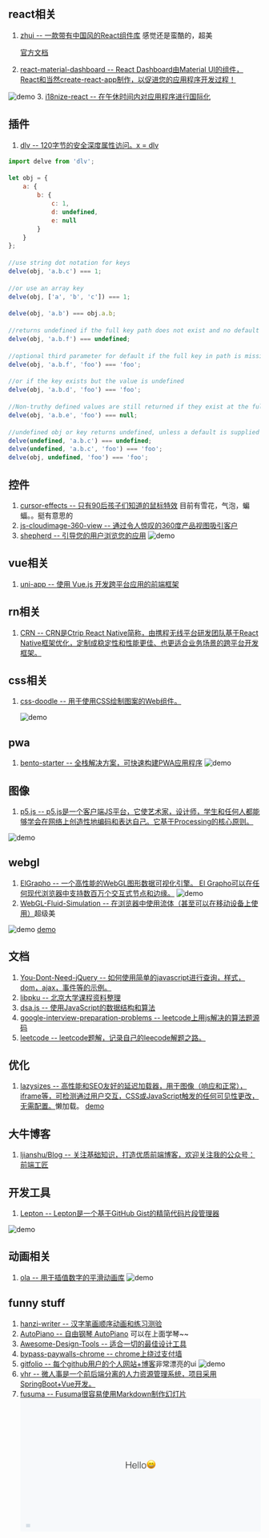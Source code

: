 ## react相关
1. [zhui -- 一款带有中国风的React组件库](https://github.com/zhui-team/zhui) 感觉还是蛮酷的，超美
    
    [官方文档](https://inspiring-bardeen-426f2e.netlify.com/card)

2. [react-material-dashboard -- React Dashboard由Material UI的组件，React和当然create-react-app制作，以促进您的应用程序开发过程！](https://github.com/devias-io/react-material-dashboard)

![demo](https://camo.githubusercontent.com/243b563a8415b4b2deaccc389e7c8242703669e2/68747470733a2f2f73332e65752d776573742d322e616d617a6f6e6177732e636f6d2f6465766961732f70726f64756374732f72656163742d6d6174657269616c2d64617368626f6172642f6d6174657269616c2d72656163742d64617368626f6172642d667265652e676966)
3. [i18nize-react -- 在午休时间内对应用程序进行国际化](https://github.com/Ghost---Shadow/i18nize-react)
## 插件
1. [dlv -- 120字节的安全深度属性访问。x = dlv](https://github.com/developit/dlv)    
```js
import delve from 'dlv';

let obj = {
	a: {
		b: {
			c: 1,
			d: undefined,
			e: null
		}
	}
};

//use string dot notation for keys
delve(obj, 'a.b.c') === 1;

//or use an array key
delve(obj, ['a', 'b', 'c']) === 1;

delve(obj, 'a.b') === obj.a.b;

//returns undefined if the full key path does not exist and no default is specified
delve(obj, 'a.b.f') === undefined;

//optional third parameter for default if the full key in path is missing
delve(obj, 'a.b.f', 'foo') === 'foo';

//or if the key exists but the value is undefined
delve(obj, 'a.b.d', 'foo') === 'foo';

//Non-truthy defined values are still returned if they exist at the full keypath
delve(obj, 'a.b.e', 'foo') === null;

//undefined obj or key returns undefined, unless a default is supplied
delve(undefined, 'a.b.c') === undefined;
delve(undefined, 'a.b.c', 'foo') === 'foo';
delve(obj, undefined, 'foo') === 'foo';
```
## 控件
1. [cursor-effects -- 只有90后孩子们知道的鼠标特效](https://github.com/tholman/cursor-effects)
    目前有雪花，气泡，蝙蝠。。挺有意思的
2. [js-cloudimage-360-view -- 通过令人惊叹的360度产品视图吸引客户](https://github.com/scaleflex/js-cloudimage-360-view)
3. [shepherd -- 引导您的用户浏览您的应用](https://github.com/shipshapecode/shepherd)
    ![demo](https://github.com/shipshapecode/shepherd/raw/master/docs/assets/img/intro-step.png)
## vue相关
1. [uni-app -- 使用 Vue.js 开发跨平台应用的前端框架 ](https://github.com/dcloudio/uni-app)
## rn相关
1. [CRN -- CRN是Ctrip React Native简称，由携程无线平台研发团队基于React Native框架优化，定制成稳定性和性能更佳、也更适合业务场景的跨平台开发框架。](https://github.com/ctripcorp/CRN)
## css相关
1. [css-doodle -- 用于使用CSS绘制图案的Web组件。](https://github.com/css-doodle/css-doodle)

    ![demo](https://github.com/css-doodle/css-doodle/raw/master/screenshot/doodle.png)
## pwa
1. [bento-starter -- 全栈解决方案，可快速构建PWA应用程序](https://github.com/kefranabg/bento-starter)
![demo](https://user-images.githubusercontent.com/9840435/56022522-30ba0980-5d0c-11e9-8c61-23a9f91a926f.gif)
## 图像
1. [p5.j​​s -- p5.j​​s是一个客户端JS平台，它使艺术家，设计师，学生和任何人都能够学会在网络上创造性地编码和表达自己。它基于Processing的核心原则。](https://github.com/processing/p5.js)

![demo](http://p5js.org/assets/img/get-started/first-sketch2.png)
## webgl
1. [ElGrapho -- 一个高性能的WebGL图形数据可视化引擎。 El Grapho可以在任何现代浏览器中支持数百万个交互式节点和边缘。](https://github.com/ericdrowell/ElGrapho)
![demo](https://raw.githubusercontent.com/ericdrowell/ElGrapho/master/img/elgrapho-examples.png)
2. [WebGL-Fluid-Simulation -- 在浏览器中使用流体（甚至可以在移动设备上使用）](https://github.com/PavelDoGreat/WebGL-Fluid-Simulation)超级美

![demo](https://github.com/PavelDoGreat/WebGL-Fluid-Simulation/raw/master/screenshot.png?raw=true)
[demo](https://paveldogreat.github.io/WebGL-Fluid-Simulation/)
## 文档
1. [You-Dont-Need-jQuery -- 如何使用简单的javascript进行查询，样式，dom，ajax，事件等的示例。](https://github.com/nefe/You-Dont-Need-jQuery)
2. [libpku -- 北京大学课程资料整理](https://github.com/lib-pku/libpku)
3. [dsa.js -- 使用JavaScript的数据结构和算法](https://github.com/amejiarosario/dsa.js)
4. [google-interview-preparation-problems -- leetcode上用js解决的算法题源码](https://github.com/mgechev/google-interview-preparation-problems)
5. [leetcode -- leetcode题解，记录自己的leecode解题之路。](https://github.com/azl397985856/leetcode)
## 优化
1. [lazysizes -- 高性能和SEO友好的延迟加载器，用于图像（响应和正常），iframe等，可检测通过用户交互，CSS或JavaScript触发的任何可见性更改，无需配置。](https://github.com/aFarkas/lazysizes)懒加载。
[demo](https://blog.csdn.net/gao449812984/article/details/80900546)
## 大牛博客
1. [ljianshu/Blog -- 关注基础知识，打造优质前端博客，欢迎关注我的公众号：前端工匠](https://github.com/ljianshu/Blog)
## 开发工具
1. [Lepton -- Lepton是一个基于GitHub Gist的精简代码片段管理器](https://github.com/hackjutsu/Lepton)

![demo](https://github.com/hackjutsu/Lepton/raw/master/docs/img/portfolio/stay_organized.png)
## 动画相关
1. [ola -- 用于插值数字的平滑动画库](https://github.com/franciscop/ola)
![demo](https://raw.githubusercontent.com/franciscop/ola/master/docs/line.gif)
## funny stuff
1. [hanzi-writer -- 汉字笔画顺序动画和练习测验](https://github.com/chanind/hanzi-writer)
2. [AutoPiano -- 自由钢琴 AutoPiano](https://github.com/WarpPrism/AutoPiano) 可以在上面学琴~~
3. [Awesome-Design-Tools -- 适合一切的最佳设计工具](https://github.com/LisaDziuba/Awesome-Design-Tools)
4. [bypass-paywalls-chrome -- chrome上绕过支付墙](https://github.com/iamadamdev/bypass-paywalls-chrome)
5. [gitfolio -- 每个github用户的个人网站+博客](https://github.com/imfunniee/gitfolio)非常漂亮的ui
![demo](https://camo.githubusercontent.com/26b629015c11856d553f1014acd4aacaa08c48b0/68747470733a2f2f692e696d6775722e636f6d2f654136636c5a722e706e67)
6. [vhr -- 微人事是一个前后端分离的人力资源管理系统，项目采用SpringBoot+Vue开发。](https://github.com/lenve/vhr)
7. [fusuma -- Fusuma很容易使用Markdown制作幻灯片](https://github.com/hiroppy/fusuma)
![demo](https://github.com/hiroppy/fusuma/raw/master/media/procedure-screenshot.png)